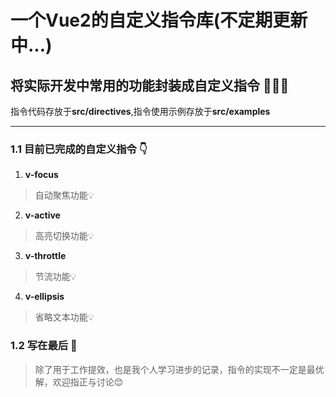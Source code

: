 # 一个Vue2的自定义指令库(不定期更新中...)

##  将实际开发中常用的功能封装成自定义指令 :tada::tada::tada:
指令代码存放于**src/directives**,指令使用示例存放于**src/examples**
***
### 1.1 目前已完成的自定义指令 :point_down:

 1. **v-focus**
> 自动聚焦功能:bulb:
 2. **v-active**
>高亮切换功能:bulb:
 3. **v-throttle**
>节流功能:bulb:
 4. **v-ellipsis**
>省略文本功能:bulb:

### 1.2 写在最后 :bell:
> 除了用于工作提效，也是我个人学习进步的记录，指令的实现不一定是最优解，欢迎指正与讨论:blush: